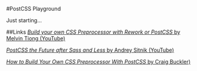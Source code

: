 #PostCSS Playground

Just starting...

##Links
[_Build your own CSS Preprocessor with Rework or PostCSS_ by Melvin Tiong (YouTube)](https://www.youtube.com/watch?v=42CxkkJAywY)

[_PostCSS the Future after Sass and Less_ by Andrey Sitnik (YouTube)](https://www.youtube.com/watch?t=94&v=73dl5dk9z4Q)

[_How to Build Your Own CSS Preprocessor With PostCSS_ by Craig Buckler)](http://www.sitepoint.com/build-css-preprocessor-postcss/)
